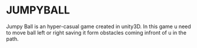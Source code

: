 # JUMPYBALL
Jumpy Ball is an hyper-casual game created in unity3D. In this game u need to move ball left or right saving it form obstacles coming infront of u in the path.
